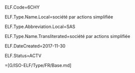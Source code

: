ELF.Code=6CHY

ELF.Type.Name.Local=société par actions simplifiée

ELF.Type.Abbreviation.Local=SAS

ELF.Type.Name.Transliterated=société par actions simplifiée

ELF.DateCreated=2017-11-30

ELF.Status=ACTV

=[G/ISO-ELF/Type/FR/Base.md]
